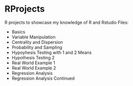 # RProjects
 R projects to showcase my knowledge of R and Rstudio
 Files:
 - Basics
 - Variable Manipulation
 - Centrality and Dispersion
 - Probability and Sampling
 - Hypoyhesis Testing with 1 and 2 Means
 - Hypothesis Testing 2
 - Real World Example 1
 - Real World Example 2
 - Regression Analysis
 - Regression Analysis Continued
